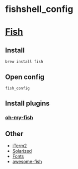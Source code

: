 # fishshell_config
# [Fish](https://fishshell.com)

## Install
```shell
brew install fish
```
## Open config
```shell
fish_config
```
## Install plugins
### [oh-my-fish](https://github.com/oh-my-fish/oh-my-fish)

## Other
* [iTerm2](https://www.iterm2.com)
* [Solarized](https://ethanschoonover.com/solarized/)
* [Fonts](https://github.com/powerline/fonts)
* [awesome-fish](https://github.com/jorgebucaran/awesome-fish)

